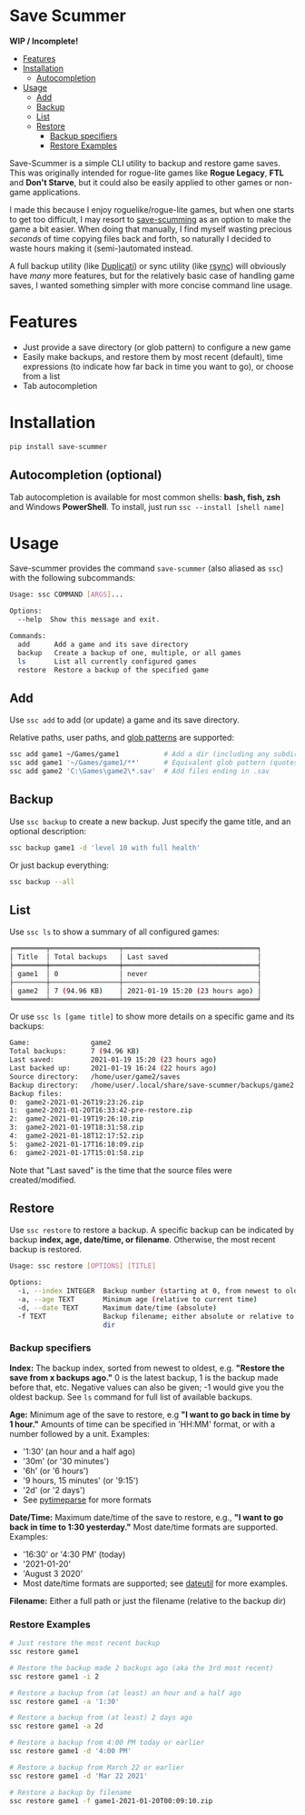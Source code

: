 # Save Scummer
**WIP / Incomplete!**

* [Features](#features)
* [Installation](#installation)
  * [Autocompletion](#autocompletion--optional-)
* [Usage](#usage)
  * [Add](#add)
  * [Backup](#backup)
  * [List](#list)
  * [Restore](#restore)
    * [Backup specifiers](#backup-specifiers)
    * [Restore Examples](#restore-examples)


Save-Scummer is a simple CLI utility to backup and restore game saves.
This was originally intended for rogue-lite games like **Rogue Legacy**, **FTL** and **Don't Starve**,
but it could also be easily applied to other games or non-game applications.

I made this because I enjoy roguelike/rogue-lite games, but when one starts to get too difficult,
I may resort to [save-scumming](https://tvtropes.org/pmwiki/pmwiki.php/Main/SaveScumming) as an
option to make the game a bit easier. When doing that manually, I find myself wasting precious _seconds_
of time copying files back and forth, so naturally I decided to waste hours making it (semi-)automated
instead.

A full backup utility (like [Duplicati](https://github.com/duplicati/duplicati)) or sync utility
(like [rsync](https://github.com/WayneD/rsync)) will obviously have _many_ more features, but for the
relatively basic case of handling game saves, I wanted something simpler with more concise command
line usage.

# Features
* Just provide a save directory (or glob pattern) to configure a new game
* Easily make backups, and restore them by most recent (default), time expressions
  (to indicate how far back in time you want to go), or choose from a list
* Tab autocompletion

# Installation
```bash
pip install save-scummer
```

## Autocompletion (optional)
Tab autocompletion is available for most common shells: **bash, fish, zsh** and Windows **PowerShell**.
To install, just run `ssc --install [shell name]`

# Usage
Save-scummer provides the command `save-scummer` (also aliased as `ssc`) with the following subcommands:

```bash
Usage: ssc COMMAND [ARGS]...

Options:
  --help  Show this message and exit.

Commands:
  add      Add a game and its save directory
  backup   Create a backup of one, multiple, or all games
  ls       List all currently configured games
  restore  Restore a backup of the specified game
```

## Add
Use `ssc add` to add (or update) a game and its save directory.

Relative paths, user paths, and [glob patterns](https://en.wikipedia.org/wiki/Glob_(programming))
are supported:
```bash
ssc add game1 ~/Games/game1           # Add a dir (including any subdirs)
ssc add game1 '~/Games/game1/**'      # Equivalent glob pattern (quotes required)
ssc add game2 'C:\Games\game2\*.sav'  # Add files ending in .sav
````

## Backup
Use `ssc backup` to create a new backup. Just specify the game title, and an optional description:
```bash
ssc backup game1 -d 'level 10 with full health'
```
Or just backup everything:
```bash
ssc backup --all
```

## List
Use `ssc ls` to show a summary of all configured games:
```bash
╒════════╤═════════════════╤═════════════════════════════════╕
│ Title  │ Total backups   │ Last saved                      │
╞════════╪═════════════════╪═════════════════════════════════╡
│ game1  │ 0               │ never                           │
├────────┼─────────────────┼─────────────────────────────────┤
│ game2  │ 7 (94.96 KB)    │ 2021-01-19 15:20 (23 hours ago) │
╘════════╧═════════════════╧═════════════════════════════════╛
```

Or use `ssc ls [game title]` to show more details on a specific game and its backups:
```bash
Game:               game2
Total backups:      7 (94.96 KB)
Last saved:         2021-01-19 15:20 (23 hours ago)
Last backed up:     2021-01-19 16:24 (22 hours ago)
Source directory:   /home/user/game2/saves
Backup directory:   /home/user/.local/share/save-scummer/backups/game2
Backup files:
0:  game2-2021-01-26T19:23:26.zip
1:  game2-2021-01-20T16:33:42-pre-restore.zip
2:  game2-2021-01-19T19:26:10.zip
3:  game2-2021-01-19T18:31:58.zip
4:  game2-2021-01-18T12:17:52.zip
5:  game2-2021-01-17T16:18:09.zip
6:  game2-2021-01-17T15:01:58.zip
```

Note that "Last saved" is the time that the source files were created/modified.

## Restore

Use `ssc restore` to restore a backup. A specific backup can be indicated by backup
 **index, age, date/time, or filename**. Otherwise, the most recent backup is restored.

```bash
Usage: ssc restore [OPTIONS] [TITLE]

Options:
  -i, --index INTEGER  Backup number (starting at 0, from newest to oldest)
  -a, --age TEXT       Minimum age (relative to current time)
  -d, --date TEXT      Maximum date/time (absolute)
  -f TEXT              Backup filename; either absolute or relative to backup
                       dir
```

### Backup specifiers

**Index:**
The backup index, sorted from newest to oldest, e.g.
**"Restore the save from x backups ago."** 0 is the latest backup, 1 is the
backup made before that, etc.
Negative values can also be given; -1 would give you the oldest backup.
See `ls` command for full list of available backups.

**Age:**
Minimum age of the save to restore, e.g **"I want to go back in time by 1 hour."**
Amounts of time can be specified in 'HH:MM' format, or with a number followed by a unit.
Examples:
* '1:30' (an hour and a half ago)
* '30m' (or '30 minutes')
* '6h' (or '6 hours')
* '9 hours, 15 minutes' (or '9:15')
* '2d' (or '2 days')
* See [pytimeparse](https://github.com/wroberts/pytimeparse) for more formats

**Date/Time:**
Maximum date/time of the save to restore, e.g., **"I want to go back in
time to 1:30 yesterday."** Most date/time formats are supported.
Examples:
* '16:30' or '4:30 PM' (today)
* '2021-01-20'
* 'August 3 2020'
* Most date/time formats are supported; see
[dateutil](https://dateutil.readthedocs.io/en/stable/examples.html#parse-examples)
for more examples.

**Filename:**
Either a full path or just the filename (relative to the backup dir)

### Restore Examples

```bash
# Just restore the most recent backup
ssc restore game1

# Restore the backup made 2 backups ago (aka the 3rd most recent)
ssc restore game1 -i 2

# Restore a backup from (at least) an hour and a half ago
ssc restore game1 -a '1:30'

# Restore a backup from (at least) 2 days ago
ssc restore game1 -a 2d

# Restore a backup from 4:00 PM today or earlier
ssc restore game1 -d '4:00 PM'

# Restore a backup from March 22 or earlier
ssc restore game1 -d 'Mar 22 2021'

# Restore a backup by filename
ssc restore game1 -f game1-2021-01-20T00:09:10.zip
```
